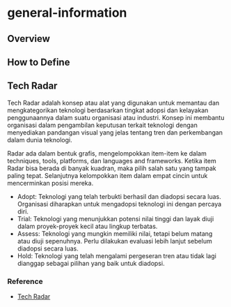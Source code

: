 # general-information

## Overview

## How to Define

## Tech Radar

Tech Radar adalah konsep atau alat yang digunakan untuk memantau dan mengkategorikan teknologi berdasarkan tingkat adopsi dan kelayakan penggunaannya dalam suatu organisasi atau industri. Konsep ini membantu organisasi dalam pengambilan keputusan terkait teknologi dengan menyediakan pandangan visual yang jelas tentang tren dan perkembangan dalam dunia teknologi.

Radar ada dalam bentuk grafis, mengelompokkan item-item ke dalam techniques, tools, platforms, dan languages and frameworks. Ketika item Radar bisa berada di banyak kuadran, maka pilih salah satu yang tampak paling tepat. Selanjutnya kelompokkan item dalam empat cincin untuk mencerminkan posisi mereka.

- Adopt: Teknologi yang telah terbukti berhasil dan diadopsi secara luas. Organisasi diharapkan untuk mengadopsi teknologi ini dengan percaya diri.
- Trial: Teknologi yang menunjukkan potensi nilai tinggi dan layak diuji dalam proyek-proyek kecil atau lingkup terbatas.
- Assess: Teknologi yang mungkin memiliki nilai, tetapi belum matang atau diuji sepenuhnya. Perlu dilakukan evaluasi lebih lanjut sebelum diadopsi secara luas.
- Hold: Teknologi yang telah mengalami pergeseran tren atau tidak lagi dianggap sebagai pilihan yang baik untuk diadopsi.

### Reference
- [Tech Radar](https://www.thoughtworks.com/radar)
